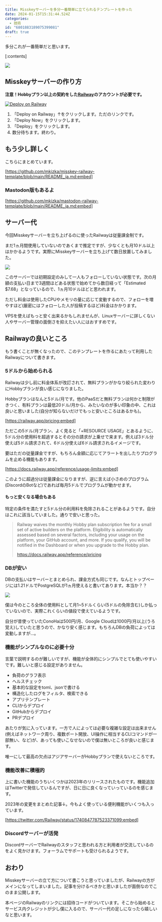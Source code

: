 ```yaml
---
title: Misskeyサーバーを多分一番簡単に立てられるテンプレートを作った
date: 2024-01-15T15:31:44.524Z
categories:
  - 技術
id: "6801883189075399081"
draft: true
---
```


多分これが一番簡単だと思います。

<!-- more -->

[:contents]

![](https://raw.githubusercontent.com/mkizka/misskey-railway-template/main/images/deploy.gif)

## Misskeyサーバーの作り方

**注意！Hobbyプラン以上の契約をした[Railway](https://railway.app?referralCode=mveF9L)のアカウントが必要です。**

[![Deploy on Railway](https://railway.app/button.svg)](https://railway.app/template/8bBGvg?referralCode=mveF9L)

1. 「Deploy on Railway」↑をクリックします。ただのリンクです。
2. 「Deploy Now」をクリックします。
3. 「Deploy」をクリックします。
4. 数分待ちます。終わり。

## もう少し詳しく

こちらにまとめています。

[https://github.com/mkizka/misskey-railway-template/blob/main/README_ja.md:embed]

### Mastodon版もあるよ

[https://github.com/mkizka/mastodon-railway-template/blob/main/README_ja.md:embed]

## サーバー代

今回Misskeyサーバーを立ち上げるのに使ったRailwayは従量課金制です。

まだ1ヵ月間使用していないのであくまで推定ですが、少なくとも月10ドル以上はかかるようです。実際にMisskeyサーバーを立ち上げて数日放置してみました。

![](https://pages.mkizka.dev/images/3045b5acad/usage.png)

このサーバーでは初期設定のみして一人もフォローしていない状態です。次の月額の支払い日まで3週間ほどある状態で始めてから数日経って「Estimated $7.68」となっているので、1ヵ月10ドルほどと思われます。

ただし料金は使用したCPUやメモリの量に応じて変動するので、フォローを増やすほど(厳密にはフォローした人が投稿するほど)料金はかかります。

VPSを使えばもっと安く出来るかもしれませんが、Linuxサーバーに詳しくない人やサーバー管理の面倒さを抑えたい人にはおすすめです。

## Railwayの良いところ

もう書くことが無くなったので、このテンプレートを作るにあたって利用したRailwayについて書きます。

### 5ドルから始められる

Railwayは少し前に料金体系が改訂されて、無料プランがかなり絞られた変わりにHobbyプランが良い感じになりました。

Hobbyプランはなんと5ドル/月です。他のPaaSだと無料プランは何かと制限がきつく、有料プランは最低20ドル/月から、みたいなのが多い印象の中、これは良いと思いました(自分が知らないだけでもっと安いところはあるかも)。

[https://railway.app/pricing:embed]

ただこの5ドル/月プラン、よく見ると「+RESOURCE USAGE」とあるように、5ドル分の使用料を超過するとその分の請求が上乗せで来ます。例えば3ドル分使えば5ドル請求されて、6ドル分使えば6ドル請求されるイメージです。

要はただの従量課金ですが、もちろん金額に応じてアラートを出したりプログラムを止める機能もあります。

[https://docs.railway.app/reference/usage-limits:embed]

このように超過分は従量課金になりますが、逆に言えば小さめのプログラム(DiscordのBotなど)であれば毎月5ドルでプログラムが動かせます。

#### もっと安くなる場合もある

特定の条件を満たすと5ドル分の利用料を免除されることがあるようです。自分はこれに該当していました。通りで安いと思った。

> Railway waives the monthly Hobby plan subscription fee for a small set of active builders on the platform. Eligibility is automatically assessed based on several factors, including your usage on the platform, your GitHub account, and more. If you qualify, you will be notified in the Dashboard or when you upgrade to the Hobby plan.
>
> https://docs.railway.app/reference/pricing

### DBが安い

DBの支払いはサーバーとまとめられ、課金方式も同じです。なんとトップページには1.21ドルでPostgreSQLが1ヵ月使えると書いてあります。本当か？？

![](https://pages.mkizka.dev/images/3045b5acad/postgres.png)

僕は今のところ全体の使用料として月1~5ドルくらい(5ドルの免除含む)しか払っていないので、実際これくらいの値段で使えているようです。

自分が昔使っていたConoHaは500円/月、Google Cloudは1000円/月以上(うろ覚え)していたと思うので、かなり安く感じます。もちろんDBの負荷によっては変動しますが...。

### 機能がシンプルなのに必要十分

言葉で説明するのが難しいですが、機能が全体的にシンプルでとても使いやすいです。難しいと感じる設定がありません。

- 負荷のグラフ表示
- ヘルスチェック
- 基本的な設定をtoml、jsonで書ける
- 構造化したログをフィルタ、検索できる
- アプリテンプレート
- CLIからデプロイ
- GitHubからデプロイ
- PRデプロイ

あたりが気に入っています。一方で人によっては必要な複雑な設定は出来ません(例えばネットワーク周り、複数ポート開放、UI操作に相当するCLIコマンドが一部無い、など)が、あっても使いこなせないので僕は無いところが良いと感じます。

唯一にして最高の欠点はアジアサーバーがHobbyプランで使えないところです。

### 機能改善に積極的

上に書いた機能のうちいくつかは2023年のリリースされたものです。機能追加はTwitterで発信しているんですが、日に日に良くなっていっているのを感じます。

2023年の変更をまとめた記事↓。今もよく使っている便利機能がいくつも入っています。

[https://twitter.com/Railway/status/1740847787523371099:embed]

### Discordサーバーが活発

DiscordサーバーでRailwayのスタッフと思われる方と利用者が交流しているのをよく見かけます。フォーラムでサポートも受けられるようです。

## おわり

Misskeyサーバーの立て方について書こうと思っていましたが、Railwayの方がメインになってしまいました。記事を分けるべきかと思いましたが面倒なのでこのまま公開します。

本ページのRailwayのリンクには招待コードがついています。そこから始めるとサービス内クレジットが少し僕に入るので、サーバー代の足しになったら嬉しいなと思います。
